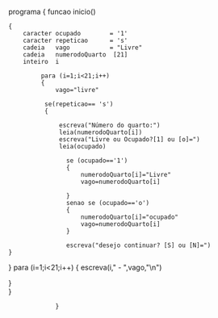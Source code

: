 programa
{
	funcao inicio() 
	
	{
	    caracter ocupado        = '1'
	    caracter repeticao      = 's'
	    cadeia   vago           = "Livre"
	    cadeia   numerodoQuarto  [21]     
	    inteiro  i            
	    
	         para (i=1;i<21;i++)
	         {
	             vago="livre"
	          
	          se(repeticao== 's')
	          {
	              
	              escreva("Número do quarto:")
	              leia(numerodoQuarto[i])
	              escreva("Livre ou Ocupado?[1] ou [o]=")
	              leia(ocupado)
	               
	                se (ocupado=='1')
	                {
	                    numerodoQuarto[i]="Livre"
	                    vago=numerodoQuarto[i]
	                    
	                }
		            senao se (ocupado=='o')
		            {
		                numerodoQuarto[i]="ocupado"
		                vago=numerodoQuarto[i]
		            }
		            
		            escreva("desejo continuar? [S] ou [N]=")
	}
}
                 para (i=1;i<21;i++)
                 {
                     escreva(i," - ",vago,"\n")
    
                     
}                 
	}                     
                     
                     
                     
                 }
